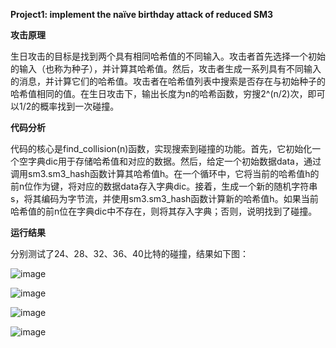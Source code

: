**Project1: implement the naïve birthday attack of reduced SM3**

**攻击原理**

生日攻击的目标是找到两个具有相同哈希值的不同输入。攻击者首先选择一个初始的输入（也称为种子），并计算其哈希值。然后，攻击者生成一系列具有不同输入的消息，并计算它们的哈希值。攻击者在哈希值列表中搜索是否存在与初始种子的哈希值相同的值。在生日攻击下，输出长度为n的哈希函数，穷搜2^(n/2)次，即可以1/2的概率找到一次碰撞。

**代码分析**

代码的核心是find_collision(n)函数，实现搜索到碰撞的功能。首先，它初始化一个空字典dic用于存储哈希值和对应的数据。然后，给定一个初始数据data，通过调用sm3.sm3_hash函数计算其哈希值h。在一个循环中，它将当前的哈希值h的前n位作为键，将对应的数据data存入字典dic。接着，生成一个新的随机字符串s，将其编码为字节流，并使用sm3.sm3_hash函数计算新的哈希值h。如果当前哈希值的前n位在字典dic中不存在，则将其存入字典；否则，说明找到了碰撞。

**运行结果**

分别测试了24、28、32、36、40比特的碰撞，结果如下图：

![image](https://github.com/suibianchun/cxcysj/assets/138552183/16dce878-4c1e-44f2-ae9b-ea681c600ac4)

![image](https://github.com/suibianchun/cxcysj/assets/138552183/ea062735-bdc4-4690-b379-7286621445e2)

![image](https://github.com/suibianchun/cxcysj/assets/138552183/7e29d106-d637-45d5-a977-e33840b64e72)

![image](https://github.com/suibianchun/cxcysj/assets/138552183/d2b75e7c-e39a-4a09-be66-ed7ab0ba29ca)


